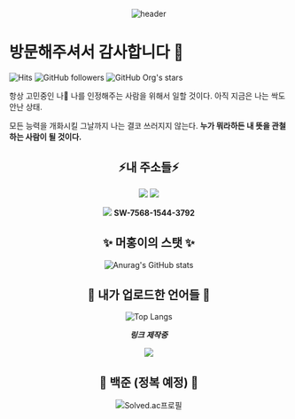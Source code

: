 <div align="center">

![header](https://capsule-render.vercel.app/api?type=wave&color=auto&height=300&section=header&text=MeoHong's%20Github&fontSize=90)
 </div>
 
# 방문해주셔서 감사합니다 👋

![Hits](https://hits.seeyoufarm.com/api/count/incr/badge.svg?url=https%3A%2F%2Fgithub.com%2FWa-Meohong%2Fhit-counter&count_bg=%23D991E9&title_bg=%23260368&icon=1001tracklists.svg&icon_color=%23F5F5F5&title=%EB%B0%A9%EB%AC%B8%EC%9E%90%EC%88%98&edge_flat=false)
![GitHub followers](https://img.shields.io/github/followers/Wa-Meohong?label=%ED%8C%94%EB%A1%9C%EC%9B%8C&logoColor=blue&style=social)
![GitHub Org's stars](https://img.shields.io/github/stars/Wa-Meohong?color=blue&logoColor=green&style=social)

항상 고민중인 나🤔 나를 인정해주는 사람을 위해서 일할 것이다. 아직 지금은 나는 싹도 안난 상태.

모든 능력을 개화시킬 그날까지 나는 결코 쓰러지지 않는다. **누가 뭐라하든 내 뜻을 관철하는 사람이 될 것이다.** 

<div align="center">
  
## ⚡내 주소들⚡
 <a href="https://steamcommunity.com/profiles/76561198273400974/home/" target="_blank"><img src="https://img.shields.io/badge/Steam-000000?style=for-the-badge&logo=steam&logoColor=white"/></a>
 <a href="https://www.instagram.com/meo_h_00/" target="_blank"><img src="https://img.shields.io/badge/Instagram-E4405F?style=for-the-badge&logo=instagram&logoColor=white"/></a>
  
  <img src="https://img.shields.io/badge/Nintendo_Switch-E60012?style=for-the-badge&logo=nintendo-switch&logoColor=white"> **SW-7568-1544-3792**


## ✨ 머홍이의 스탯 ✨
![Anurag's GitHub stats](https://github-readme-stats.vercel.app/api?username=Wa-Meohong&show_icons=true&theme=dracula&locale=kr)

## 🌱 내가 업로드한 언어들 🌱
![Top Langs](https://github-readme-stats.vercel.app/api/top-langs/?username=Wa-Meohong&layout=compact)

***링크 제작중***

 <a href="https://github.com/Wa-MeoHong/CDP_Human_tracking" target="_blank"><img src="https://img.shields.io/badge/Python-14354C?style=for-the-badge&logo=python&logoColor=white"/></a>

## 💬 백준 (정복 예정) 💬
  ![Solved.ac프로필](http://mazassumnida.wtf/api/v2/generate_badge?boj=ocarinaofage)
  
  
 </div>
<!--
**Wa-MeoHong/Wa-MeoHong** is a ✨ _special_ ✨ repository because its `README.md` (this file) appears on your GitHub profile.

Here are some ideas to get you started:

- 🔭 I’m currently working on ...
- 🌱 I’m currently learning ...
- 👯 I’m looking to collaborate on ...
- 🤔 I’m looking for help with ...
- 💬 Ask me about ...
- 📫 How to reach me: ...
- 😄 Pronouns: ...
- ⚡ Fun fact: ...
-->
